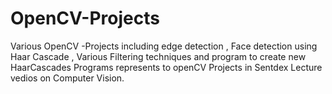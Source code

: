 # OpenCV-Projects
Various OpenCV -Projects including edge detection ,  Face detection using Haar Cascade , Various Filtering techniques and program to create new HaarCascades
Programs represents to openCV Projects in Sentdex Lecture vedios on  Computer Vision.

